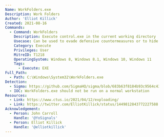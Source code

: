 ```yaml
---
Name: WorkFolders.exe
Description: Work Folders
Author: 'Elliot Killick'
Created: 2021-08-16
Commands:
  - Command: WorkFolders
    Description: Execute control.exe in the current working directory
    Usecase: Can be used to evade defensive countermeasures or to hide as a persistence mechanism
    Category: Execute
    Privileges: User
    MitreID: T1218
    OperatingSystem: Windows 8, Windows 8.1, Windows 10, Windows 11
    Tags:
      - Execute: EXE
Full_Path:
  - Path: C:\Windows\System32\WorkFolders.exe
Detection:
  - Sigma: https://github.com/SigmaHQ/sigma/blob/683b63f8184b93c9564c4310d10c571cbe367e1e/rules/windows/process_creation/proc_creation_win_susp_workfolders.yml
  - IOC: WorkFolders.exe should not be run on a normal workstation
Resources:
  - Link: https://www.ctus.io/2021/04/12/exploading/
  - Link: https://twitter.com/ElliotKillick/status/1449812843772227588
Acknowledgement:
  - Person: John Carroll
    Handle: '@YoSignals'
  - Person: Elliot Killick
    Handle: '@elliotkillick'
---
```

